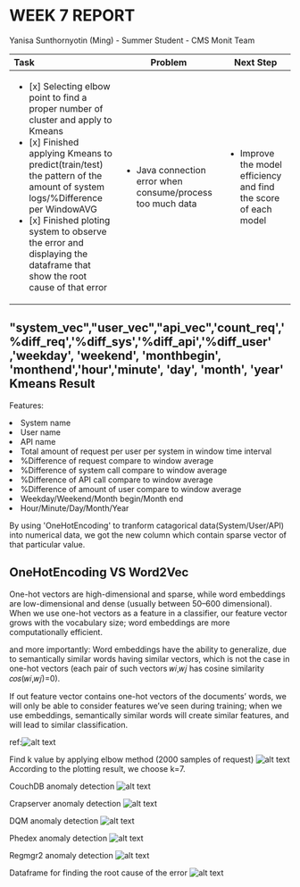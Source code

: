 WEEK 7 REPORT
==============
Yanisa Sunthornyotin (Ming) - Summer Student - CMS Monit Team

|        Task        |  Problem  | Next Step  | 
|:--------|------------| ------------|
| <ul><li>[x] Selecting elbow point to find a proper number of cluster and apply to Kmeans</li><li>[x] Finished applying Kmeans to predict(train/test) the pattern of the amount of system logs/%Difference per WindowAVG</li><li>[x] Finished ploting system to observe the error and displaying the dataframe that show the root cause of that error</li></ul>| <ul><li>Java connection error when consume/process too much data</li></ul> | <ul><li>Improve the model efficiency and find the score of each model</li><ul> |
 
 
"system_vec","user_vec","api_vec",'count_req','%diff_req','%diff_sys','%diff_api','%diff_user'\
                                 ,'weekday', 'weekend', 'monthbegin', 'monthend','hour','minute', 'day', 'month', 'year'
Kmeans Result
------------------
Features:
<li>System name</li>
<li>User name</li>
<li>API name</li>
<li>Total amount of request per user per system in window time interval</li>
<li>%Difference of request compare to window average</li>
<li>%Difference of system call compare to window average</li>
<li>%Difference of API call compare to window average</li>
<li>%Difference of amount of user compare to window average</li>
<li>Weekday/Weekend/Month begin/Month end</li>
<li>Hour/Minute/Day/Month/Year</li>

By using 'OneHotEncoding' to tranform catagorical data(System/User/API) into numerical data, we got the new column which contain sparse vector of that particular value.
 
OneHotEncoding VS Word2Vec
------------------
One-hot vectors are high-dimensional and sparse, while word embeddings are low-dimensional and dense (usually between 50–600 dimensional). When we use one-hot vectors as a feature in a classifier, our feature vector grows with the vocabulary size; word embeddings are more computationally efficient.

and more importantly:
Word embeddings have the ability to generalize, due to semantically similar words having similar vectors, which is not the case in one-hot vectors (each pair of such vectors 𝑤𝑖,𝑤𝑗 has cosine similarity 𝑐𝑜𝑠(𝑤𝑖,𝑤𝑗)=0).

If out feature vector contains one-hot vectors of the documents’ words, we will only be able to consider features we’ve seen during training; when we use embeddings, semantically similar words will create similar features, and will lead to similar classification.

ref:![alt text](https://www.quora.com/What-is-the-difference-between-using-word2vec-vs-one-hot-embeddings-as-input-to-classifiers)


Find k value by applying elbow method (2000 samples of request)
![alt text](https://github.com/operationalintelligence/EmailAlertingSystem/blob/master/screenshots/2000samples_noScaler.png)
According to the plotting result, we choose k=7.

CouchDB anomaly detection
![alt text](https://github.com/operationalintelligence/EmailAlertingSystem/blob/master/screenshots/couchdb_k7.png)


Crapserver anomaly detection
![alt text](https://github.com/operationalintelligence/EmailAlertingSystem/blob/master/screenshots/crabserver_k7.png)


DQM anomaly detection
![alt text](https://github.com/operationalintelligence/EmailAlertingSystem/blob/master/screenshots/dqm_k7.png)


Phedex anomaly detection
![alt text](https://github.com/operationalintelligence/EmailAlertingSystem/blob/master/screenshots/phedex_k7.png)


Regmgr2 anomaly detection
![alt text](https://github.com/operationalintelligence/EmailAlertingSystem/blob/master/screenshots/reqmgr2_k7.png)


Dataframe for finding the root cause of the error
![alt text](https://github.com/operationalintelligence/EmailAlertingSystem/blob/master/screenshots/rootcause_df.png)

